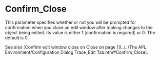 # Confirm_Close

This parameter specifies whether or not you will be prompted for confirmation when you close an edit window after making changes to the object being edited. Its value is either 1 (confirmation is required) or 0. The default is 0.

See also [Confirm edit window close on Close on page 1](../../The APL Environment/Configuration Dialog Trace_Edit Tab.htm#Confirm_Close).
